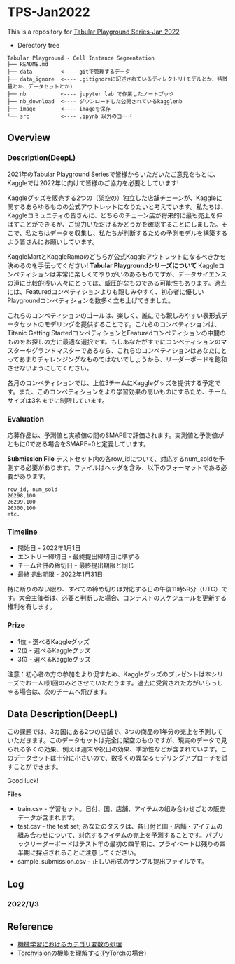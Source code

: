 # TPS-Jan2022
This is a repository for [Tabular Playground Series-Jan 2022](https://www.kaggle.com/c/tabular-playground-series-jan-2022/leaderboard#score)

- Derectory tree
```
Tabular Playground - Cell Instance Segmentation
├── README.md
├── data         <---- gitで管理するデータ
├── data_ignore  <---- .gitignoreに記述されているディレクトリ(モデルとか、特徴量とか、データセットとか)
├── nb           <---- jupyter lab で作業したノートブック
├── nb_download  <---- ダウンロードした公開されているkagglenb
├── image        <---- imageを保存
└── src          <---- .ipynb 以外のコード
```
## Overview
### Description(DeepL)
2021年のTabular Playground Seriesで皆様からいただいたご意見をもとに、Kaggleでは2022年に向けて皆様のご協力を必要としています!

Kaggleグッズを販売する2つの（架空の）独立した店舗チェーンが、Kaggleに関するあらゆるものの公式アウトレットになりたいと考えています。私たちは、Kaggleコミュニティの皆さんに、どちらのチェーン店が将来的に最も売上を伸ばすことができるか、ご協力いただけるかどうかを確認することにしました。そこで、私たちはデータを収集し、私たちが判断するための予測モデルを構築するよう皆さんにお願いしています。

KaggleMartとKaggleRamaのどちらが公式Kaggleアウトレットになるべきかを決めるのを手伝ってください!
**Tabular Playgroundシリーズについて**
Kaggleコンペティションは非常に楽しくてやりがいのあるものですが、データサイエンスの道に比較的浅い人々にとっては、威圧的なものである可能性もあります。過去には、Featuredコンペティションよりも親しみやすく、初心者に優しいPlaygroundコンペティションを数多く立ち上げてきました。

これらのコンペティションのゴールは、楽しく、誰にでも親しみやすい表形式データセットのモデリングを提供することです。これらのコンペティションは、Titanic Getting StartedコンペティションとFeaturedコンペティションの中間のものをお探しの方に最適な選択です。もしあなたがすでにコンペティションのマスターやグランドマスターであるなら、これらのコンペティションはあなたにとってあまりチャレンジングなものではないでしょうから、リーダーボードを飽和させないようにしてください。

各月のコンペティションでは、上位3チームにKaggleグッズを提供する予定です。また、このコンペティションをより学習効果の高いものにするため、チームサイズは3名までに制限しています。

### Evaluation 
応募作品は、予測値と実績値の間のSMAPEで評価されます。実測値と予測値がともに0である場合をSMAPE=0と定義しています。

**Submission File**
テストセット内の各row_idについて、対応するnum_soldを予測する必要があります。ファイルはヘッダを含み、以下のフォーマットである必要があります。
```
row_id, num_sold
26298,100
26299,100
26300,100
etc.
```

### Timeline
* 開始日 - 2022年1月1日
* エントリー締切日 - 最終提出締切日に準ずる
* チーム合併の締切日 - 最終提出期限と同じ
* 最終提出期限 - 2022年1月31日

特に断りのない限り、すべての締め切りは対応する日の午後11時59分（UTC）です。大会主催者は、必要と判断した場合、コンテストのスケジュールを更新する権利を有します。

### Prize
* 1位 - 選べるKaggleグッズ
* 2位 - 選べるKaggleグッズ
* 3位 - 選べるKaggleグッズ

注意：初心者の方の参加をより促すため、Kaggleグッズのプレゼントは本シリーズでお一人様1回のみとさせていただきます。過去に受賞された方がいらっしゃる場合は、次のチームへ飛びます。

## Data Description(DeepL)
この課題では、3カ国にある2つの店舗で、3つの商品の1年分の売上を予測していただきます。このデータセットは完全に架空のものですが、現実のデータで見られる多くの効果、例えば週末や祝日の効果、季節性などが含まれています。このデータセットは十分に小さいので、数多くの異なるモデリングアプローチを試すことができます。

Good luck!

**Files**
* train.csv - 学習セット。日付、国、店舗、アイテムの組み合わせごとの販売データが含まれます。
* test.csv - the test set; あなたのタスクは、各日付と国・店舗・アイテムの組み合わせについて、対応するアイテムの売上を予測することです。パブリックリーダーボードはテスト年の最初の四半期に、プライベートは残りの四半期に採点されることに注意してください。
* sample_submission.csv - 正しい形式のサンプル提出ファイルです。

## Log
### 2022/1/3

## Reference
* [機械学習におけるカテゴリ変数の処理](https://ichi.pro/kikai-gakushu-niokeru-kategori-hensu-no-shori-74774194270355)
* [Torchvisionの機能を理解する(PyTorchの場合)](https://ichi.pro/torchvision-no-kino-o-rikaisuru-pytorch-no-baai-62751404301769)






















